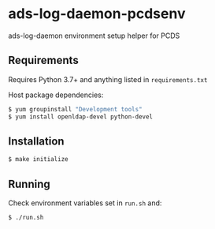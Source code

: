 ads-log-daemon-pcdsenv
======================

ads-log-daemon environment setup helper for PCDS

Requirements
------------

Requires Python 3.7+ and anything listed in `requirements.txt`

Host package dependencies:

```bash
$ yum groupinstall "Development tools"
$ yum install openldap-devel python-devel
```

Installation
------------

```bash
$ make initialize
```


Running
-------

Check environment variables set in ``run.sh`` and:

```bash
$ ./run.sh
```
